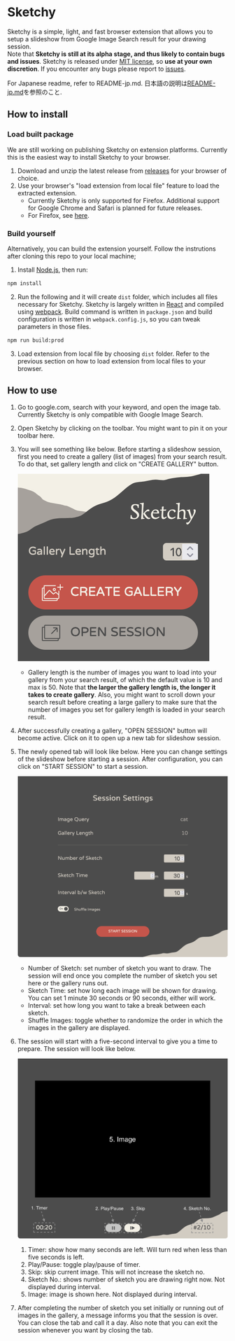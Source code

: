 # Sketchy
Sketchy is a simple, light, and fast browser extension that allows you to setup a slideshow from Google Image Search result for your drawing session.  
Note that **Sketchy is still at its alpha stage, and thus likely to contain bugs and issues**. Sketchy is released under [MIT license](https://mit-license.org/), so **use at your own discretion**. If you encounter any bugs please report to [issues](https://github.com/ktoshima/sketchy/issues).

For Japanese readme, refer to README-jp.md. 日本語の説明は[README-jp.md](https://github.com/ktoshima/sketchy/blob/main/README-jp.md)を参照のこと.
## How to install
### Load built package
We are still working on publishing Sketchy on extension platforms. Currently this is the easiest way to install Sketchy to your browser.
1. Download and unzip the latest release from [releases](https://github.com/ktoshima/sketchy/releases) for your browser of choice.
2. Use your browser's "load extension from local file" feature to load the extracted extension.
	- Currently Sketchy is only supported for Firefox. Additional support for Google Chrome and Safari is planned for future releases.
	- For Firefox, see [here](https://developer.mozilla.org/en-US/docs/Mozilla/Add-ons/WebExtensions/Your_first_WebExtension#installing).
### Build yourself
Alternatively, you can build the extension yourself. Follow the instrutions after cloning this repo to your local machine;
1. Install [Node.js](https://nodejs.org/ "nodejs.org"), then run:
```bash
npm install
```
2. Run the following and it will create `dist` folder, which includes all files necessary for Sketchy. Sketchy is largely written in [React](https://react.dev/ "react.dev") and compiled using [webpack](https://webpack.js.org/ "webpack.js.org"). Build command is written in `package.json` and build configuration is written in `webpack.config.js`, so you can tweak parameters in those files.
```bash
npm run build:prod
```

3. Load extension from local file by choosing `dist` folder. Refer to the previous section on how to load extension from local files to your browser.

## How to use
1. Go to google.com, search with your keyword, and open the image tab. Currently Sketchy is only compatible with Google Image Search.
2. Open Sketchy by clicking on the toolbar. You might want to pin it on your toolbar here.
3. You will see something like below. Before starting a slideshow session, first you need to create a gallery (list of images) from your search result. To do that, set gallery length and click on "CREATE GALLERY" button.

	![popup](popup.png "popup screen")

	- Gallery length is the number of images you want to load into your gallery from your search result, of which the default value is 10 and max is 50. Note that **the larger the gallery length is, the longer it takes to create gallery**. Also, you might want to scroll down your search result before creating a large gallery to make sure that the number of images you set for gallery length is loaded in your search result.
4. After successfully creating a gallery, "OPEN SESSION" button will become active. Click on it to open up a new tab for slideshow session.
5. The newly opened tab will look like below. Here you can change settings of the slideshow before starting a session. After configuration, you can click on "START SESSION" to start a session.

	![session-settings](session-settings.png "Session settings")

	- Number of Sketch: set number of sketch you want to draw. The session will end once you complete the number of sketch you set here or the gallery runs out.
	- Sketch Time: set how long each image will be shown for drawing. You can set 1 minute 30 seconds or 90 seconds, either will work.
	- Interval: set how long you want to take a break between each sketch.
	- Shuffle Images: toggle whether to randomize the order in which the images in the gallery are displayed.

6. The session will start with a five-second interval to give you a time to prepare. The session will look like below.

	![session](session.png "Session")

	1. Timer: show how many seconds are left. Will turn red when less than five seconds is left.
	2. Play/Pause: toggle play/pause of timer.
	3. Skip: skip current image. This will not increase the sketch no.
	4. Sketch No.: shows number of sketch you are drawing right now. Not displayed during interval.
	5. Image: image is shown here. Not displayed during interval.

7. After completing the number of sketch you set initially or running out of images in the gallery, a message informs you that the session is over. You can close the tab and call it a day. Also note that you can exit the session whenever you want by closing the tab.
